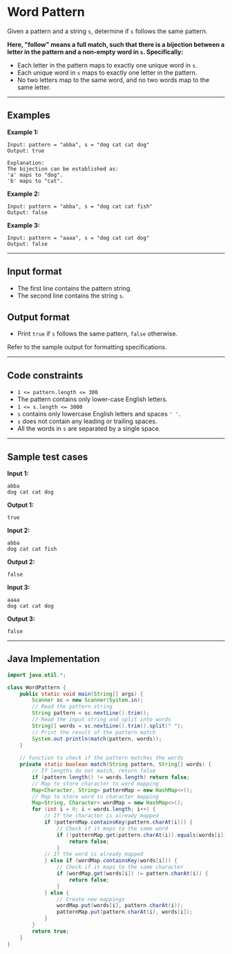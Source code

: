 # Word Pattern

Given a pattern and a string `s`, determine if `s` follows the same pattern.

**Here, "follow" means a full match, such that there is a bijection between a letter in the pattern and a non-empty word in `s`. Specifically:**

- Each letter in the pattern maps to exactly one unique word in `s`.
- Each unique word in `s` maps to exactly one letter in the pattern.
- No two letters map to the same word, and no two words map to the same letter.

---

## Examples

**Example 1:**

```
Input: pattern = "abba", s = "dog cat cat dog"
Output: true

Explanation:
The bijection can be established as:
'a' maps to "dog".
'b' maps to "cat".
```

**Example 2:**

```
Input: pattern = "abba", s = "dog cat cat fish"
Output: false
```

**Example 3:**

```
Input: pattern = "aaaa", s = "dog cat cat dog"
Output: false
```

---

## Input format

- The first line contains the pattern string.
- The second line contains the string `s`.

## Output format

- Print `true` if `s` follows the same pattern, `false` otherwise.

Refer to the sample output for formatting specifications.

---

## Code constraints

- `1 <= pattern.length <= 300`
- The pattern contains only lower-case English letters.
- `1 <= s.length <= 3000`
- `s` contains only lowercase English letters and spaces `' '`.
- `s` does not contain any leading or trailing spaces.
- All the words in `s` are separated by a single space.

---

## Sample test cases

**Input 1:**
```
abba
dog cat cat dog
```
**Output 1:**
```
true
```

**Input 2:**
```
abba
dog cat cat fish
```
**Output 2:**
```
false
```

**Input 3:**
```
aaaa
dog cat cat dog
```
**Output 3:**
```
false
```

---

## Java Implementation

```java
import java.util.*;

class WordPattern {
    public static void main(String[] args) {
        Scanner sc = new Scanner(System.in);
        // Read the pattern string
        String pattern = sc.nextLine().trim();
        // Read the input string and split into words
        String[] words = sc.nextLine().trim().split(" ");
        // Print the result of the pattern match
        System.out.println(match(pattern, words));
    }
    
    // Function to check if the pattern matches the words
    private static boolean match(String pattern, String[] words) {
        // If lengths do not match, return false
        if (pattern.length() != words.length) return false;
        // Map to store character to word mapping
        Map<Character, String> patternMap = new HashMap<>();
        // Map to store word to character mapping
        Map<String, Character> wordMap = new HashMap<>();
        for (int i = 0; i < words.length; i++) {
            // If the character is already mapped
            if (patternMap.containsKey(pattern.charAt(i))) {
                // Check if it maps to the same word
                if (!patternMap.get(pattern.charAt(i)).equals(words[i])) {
                    return false;
                }
            // If the word is already mapped
            } else if (wordMap.containsKey(words[i])) {
                // Check if it maps to the same character
                if (wordMap.get(words[i]) != pattern.charAt(i)) {
                    return false;
                }
            } else {
                // Create new mappings
                wordMap.put(words[i], pattern.charAt(i));
                patternMap.put(pattern.charAt(i), words[i]);
            }
        }
        return true;
    }
}
```